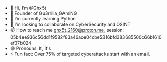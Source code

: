 - 👋 Hi, I’m @Ghx5t
- 👑 Founder of Gu3rrilla_GAmiNG
- 🌱 I’m currently learning Python
- 💞️ I’m looking to collaborate on CyberSecurity and OSINT
- 📫 How to reach me ghx5t_2160@proton.me, session: 05b4ee936c56dd1f9582f83a46ace04cbe5316bfd383685500c66b1610ef37b024
- 😄 Pronouns: It, It's
- ⚡ Fun fact: Over 75% of targeted cyberattacks start with an email.

<!---
Gu3rrilla-Ghx5t/Gu3rrilla-Ghx5t is a ✨ special ✨ repository because its `README.md` (this file) appears on your GitHub profile.
You can click the Preview link to take a look at your changes.
--->
